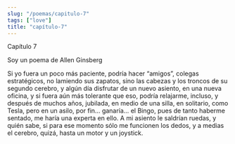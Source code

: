 ```yaml
---
slug: "/poemas/capitulo-7"
tags: ["love"]
title: "capítulo-7"
---
```

Capítulo 7

Soy un poema de Allen Ginsberg

Si yo fuera un poco más paciente, podría hacer “amigos”, colegas estratégicos, no lamiendo sus zapatos, sino las cabezas y los troncos de su segundo cerebro, y algún día disfrutar de un nuevo asiento, en una nueva oficina, y si fuera aún más tolerante que eso, podría relajarme, incluso, y después de muchos años, jubilada, en medio de una silla, en solitario, como Tesla, pero en un asilo, por fin… ganaría… el Bingo, pues de tanto haberme sentado, me haría una experta en ello. A mi asiento le saldrían ruedas, y quién sabe, si para ese momento sólo me funcionen los dedos, y a medias el cerebro, quizá, hasta un motor y un joystick.